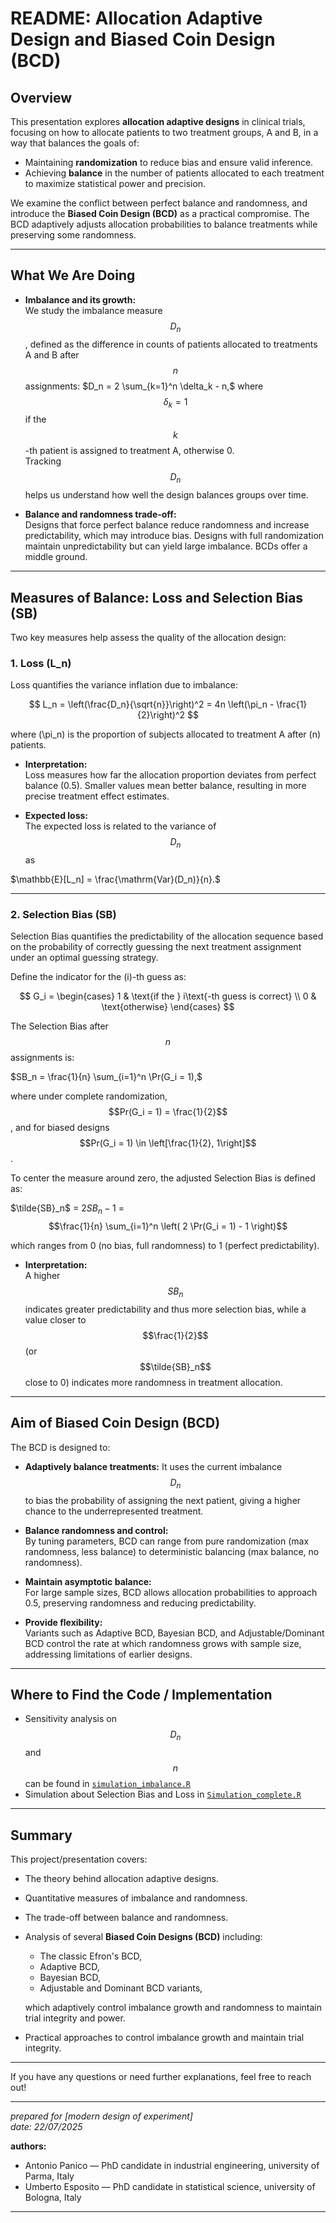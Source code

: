# README: Allocation Adaptive Design and Biased Coin Design (BCD)

## Overview

This presentation explores **allocation adaptive designs** in clinical trials, focusing on how to allocate patients to two treatment groups, A and B, in a way that balances the goals of:

- Maintaining **randomization** to reduce bias and ensure valid inference.
- Achieving **balance** in the number of patients allocated to each treatment to maximize statistical power and precision.

We examine the conflict between perfect balance and randomness, and introduce the **Biased Coin Design (BCD)** as a practical compromise. The BCD adaptively adjusts allocation probabilities to balance treatments while preserving some randomness.

---

## What We Are Doing

- **Imbalance and its growth:**  
  We study the imbalance measure $$D_n$$, defined as the difference in counts of patients allocated to treatments A and B after $$n$$ assignments:
  $D_n = 2 \sum_{k=1}^n \delta_k - n,$
  where $$\delta_k = 1$$ if the $$k$$-th patient is assigned to treatment A, otherwise 0.  
  Tracking $$D_n$$ helps us understand how well the design balances groups over time.

- **Balance and randomness trade-off:**  
  Designs that force perfect balance reduce randomness and increase predictability, which may introduce bias. Designs with full randomization maintain unpredictability but can yield large imbalance. BCDs offer a middle ground.

---

## Measures of Balance: Loss and Selection Bias (SB)

Two key measures help assess the quality of the allocation design:

### 1. Loss \(L_n\)

Loss quantifies the variance inflation due to imbalance:

$$
L_n = \left(\frac{D_n}{\sqrt{n}}\right)^2 = 4n \left(\pi_n - \frac{1}{2}\right)^2
$$

where \(\pi_n\) is the proportion of subjects allocated to treatment A after \(n\) patients.

- **Interpretation:**  
  Loss measures how far the allocation proportion deviates from perfect balance (0.5). Smaller values mean better balance, resulting in more precise treatment effect estimates.

- **Expected loss:**  
  The expected loss is related to the variance of $$D_n$$ as

$\mathbb{E}[L_n] = \frac{\mathrm{Var}(D_n)}{n}.$

---

### 2. Selection Bias (SB)

Selection Bias quantifies the predictability of the allocation sequence based on the probability of correctly guessing the next treatment assignment under an optimal guessing strategy.

Define the indicator for the \(i\)-th guess as:

$$
G_i = 
\begin{cases}
1 & \text{if the } i\text{-th guess is correct} \\
0 & \text{otherwise}
\end{cases}
$$

The Selection Bias after $$n$$ assignments is:

$SB_n = \frac{1}{n} \sum_{i=1}^n \Pr(G_i = 1),$

where under complete randomization, $$Pr(G_i = 1) = \frac{1}{2}$$, and for biased designs $$Pr(G_i = 1) \in \left[\frac{1}{2}, 1\right]$$.

To center the measure around zero, the adjusted Selection Bias is defined as:


$\tilde{SB}_n$ = $2 SB_n - 1$ = $$\frac{1}{n} \sum_{i=1}^n \left( 2 \Pr(G_i = 1) - 1 \right)$$

which ranges from 0 (no bias, full randomness) to 1 (perfect predictability).

- **Interpretation:**  
  A higher $$SB_n$$ indicates greater predictability and thus more selection bias, while a value closer to $$\frac{1}{2}$$ (or $$\tilde{SB}_n$$ close to 0) indicates more randomness in treatment allocation.

---


## Aim of Biased Coin Design (BCD)

The BCD is designed to:

- **Adaptively balance treatments:** It uses the current imbalance $$D_n$$ to bias the probability of assigning the next patient, giving a higher chance to the underrepresented treatment.
  
- **Balance randomness and control:**  
  By tuning parameters, BCD can range from pure randomization (max randomness, less balance) to deterministic balancing (max balance, no randomness).

- **Maintain asymptotic balance:**  
  For large sample sizes, BCD allows allocation probabilities to approach 0.5, preserving randomness and reducing predictability.

- **Provide flexibility:**  
  Variants such as Adaptive BCD, Bayesian BCD, and Adjustable/Dominant BCD control the rate at which randomness grows with sample size, addressing limitations of earlier designs.

---

## Where to Find the Code / Implementation

- Sensitivity analysis on $$D_n$$ and $$n$$ can be found in [`simulation_imbalance.R`](simulation_imbalance.R)  
- Simulation about Selection Bias and Loss in [`Simulation_complete.R`](Simulation_complete.R)

---

## Summary

This project/presentation covers:

- The theory behind allocation adaptive designs.
- Quantitative measures of imbalance and randomness.
- The trade-off between balance and randomness.
- Analysis of several **Biased Coin Designs (BCD)** including:
  - The classic Efron's BCD,
  - Adaptive BCD,
  - Bayesian BCD,
  - Adjustable and Dominant BCD variants,
  
  which adaptively control imbalance growth and randomness to maintain trial integrity and power.

- Practical approaches to control imbalance growth and maintain trial integrity.

---

If you have any questions or need further explanations, feel free to reach out!

---

*prepared for [modern design of experiment]*  
*date: 22/07/2025*  

**authors:**  
- Antonio Panico — PhD candidate in industrial engineering, university of Parma, Italy  
- Umberto Esposito — PhD candidate in statistical science, university of Bologna, Italy
---
